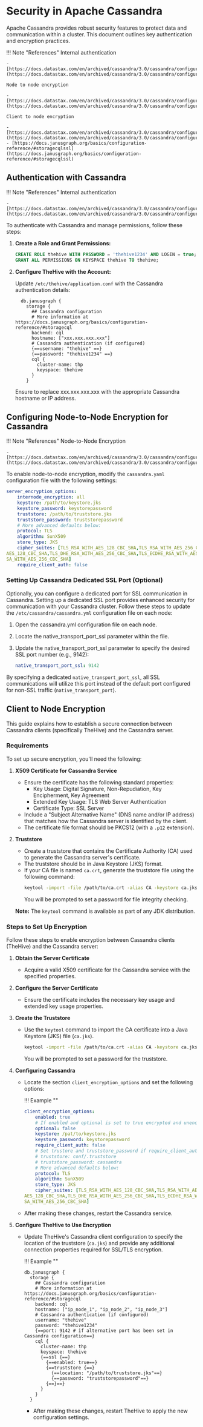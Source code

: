 # Security in Apache Cassandra

Apache Cassandra provides robust security features to protect data and communication within a cluster. This document outlines key authentication and encryption practices.

!!! Note "References"
    Internal authentication
      
    - [https://docs.datastax.com/en/archived/cassandra/3.0/cassandra/configuration/secureInternalAuthenticationTOC.html](https://docs.datastax.com/en/archived/cassandra/3.0/cassandra/configuration/secureInternalAuthenticationTOC.html)
    
    Node to node encryption
    
    - [https://docs.datastax.com/en/archived/cassandra/3.0/cassandra/configuration/secureSSLNodeToNode.html](https://docs.datastax.com/en/archived/cassandra/3.0/cassandra/configuration/secureSSLNodeToNode.html)
    
    Client to node encryption
    
    - [https://docs.datastax.com/en/archived/cassandra/3.0/cassandra/configuration/secureSSLClientToNode.html](https://docs.datastax.com/en/archived/cassandra/3.0/cassandra/configuration/secureSSLClientToNode.html)
    - [https://docs.janusgraph.org/basics/configuration-reference/#storagecqlssl](https://docs.janusgraph.org/basics/configuration-reference/#storagecqlssl)

## Authentication with Cassandra

!!! Note "References"
    Internal authentication
      
    - [https://docs.datastax.com/en/archived/cassandra/3.0/cassandra/configuration/secureInternalAuthenticationTOC.html](https://docs.datastax.com/en/archived/cassandra/3.0/cassandra/configuration/secureInternalAuthenticationTOC.html)

To authenticate with Cassandra and manage permissions, follow these steps:

1. **Create a Role and Grant Permissions:**

   ```sql
   CREATE ROLE thehive WITH PASSWORD = 'thehive1234' AND LOGIN = true;
   GRANT ALL PERMISSIONS ON KEYSPACE thehive TO thehive;
   ```

1. **Configure TheHive with the Account:**
    
    Update `/etc/thehive/application.conf` with the Cassandra authentication details:

    ```
      db.janusgraph {
        storage {
          ## Cassandra configuration
          # More information at https://docs.janusgraph.org/basics/configuration-reference/#storagecql
          backend: cql
          hostname: ["xxx.xxx.xxx.xxx"]
          # Cassandra authentication (if configured)
          {==username: "thehive" ==}
          {==password: "thehive1234" ==}
          cql {
            cluster-name: thp
            keyspace: thehive
          }
        }
    ```

    Ensure to replace xxx.xxx.xxx.xxx with the appropriate Cassandra hostname or IP address.


## Configuring Node-to-Node Encryption for Cassandra

!!! Note "References"
    Node-to-Node Encryption
      
    - [https://docs.datastax.com/en/archived/cassandra/3.0/cassandra/configuration/secureSSLNodeToNode.html](https://docs.datastax.com/en/archived/cassandra/3.0/cassandra/configuration/secureSSLNodeToNode.html)


To enable node-to-node encryption, modify the `cassandra.yaml` configuration file with the following settings:

```yaml
server_encryption_options:
    internode_encryption: all
    keystore: /path/to/keystore.jks
    keystore_password: keystorepassword
    truststore: /path/to/truststore.jks
    truststore_password: truststorepassword
    # More advanced defaults below:
    protocol: TLS
    algorithm: SunX509
    store_type: JKS
    cipher_suites: [TLS_RSA_WITH_AES_128_CBC_SHA,TLS_RSA_WITH_AES_256_CBC_SHA,TLS_DHE_RSA_WITH_
AES_128_CBC_SHA,TLS_DHE_RSA_WITH_AES_256_CBC_SHA,TLS_ECDHE_RSA_WITH_AES_128_CBC_SHA,TLS_ECDHE_R
SA_WITH_AES_256_CBC_SHA]
    require_client_auth: false
```

### Setting Up Cassandra Dedicated SSL Port (Optional)

Optionally, you can configure a dedicated port for SSL communication in Cassandra. Setting up a dedicated SSL port provides enhanced security for communication with your Cassandra cluster. Follow these steps to update the `/etc/cassandra/cassandra.yml` configuration file on each node:

1. Open the cassandra.yml configuration file on each node.

2. Locate the native_transport_port_ssl parameter within the file.

3. Update the native_transport_port_ssl parameter to specify the desired SSL port number (e.g., 9142):

    ```yaml
    native_transport_port_ssl: 9142
    ```

By specifying a dedicated `native_transport_port_ssl`, all SSL communications will utilize this port instead of the default port configured for non-SSL traffic (`native_transport_port`). 

## Client to Node Encryption

This guide explains how to establish a secure connection between Cassandra clients (specifically TheHive) and the Cassandra server.

### Requirements

To set up secure encryption, you'll need the following:

1. **X509 Certificate for Cassandra Service**
   - Ensure the certificate has the following standard properties:
     - Key Usage: Digital Signature, Non-Repudiation, Key Encipherment, Key Agreement
     - Extended Key Usage: TLS Web Server Authentication
     - Certificate Type: SSL Server
   - Include a "Subject Alternative Name" (DNS name and/or IP address) that matches how the Cassandra server is identified by the client.
   - The certificate file format should be PKCS12 (with a `.p12` extension).

2. **Truststore**
   - Create a truststore that contains the Certificate Authority (CA) used to generate the Cassandra server's certificate.
   - The truststore should be in Java Keystore (JKS) format.
   - If your CA file is named `ca.crt`, generate the truststore file using the following command:
     ```bash
     keytool -import -file /path/to/ca.crt -alias CA -keystore ca.jks
     ```
     You will be prompted to set a password for file integrity checking.

   **Note:** The `keytool` command is available as part of any JDK distribution.

### Steps to Set Up Encryption

Follow these steps to enable encryption between Cassandra clients (TheHive) and the Cassandra server:

1. **Obtain the Server Certificate**

    - Acquire a valid X509 certificate for the Cassandra service with the specified properties.

2. **Configure the Server Certificate**

    - Ensure the certificate includes the necessary key usage and extended key usage properties.

3. **Create the Truststore**

    - Use the `keytool` command to import the CA certificate into a Java Keystore (JKS) file (`ca.jks`).

      ```bash
      keytool -import -file /path/to/ca.crt -alias CA -keystore ca.jks
      ```

      You will be prompted to set a password for the truststore.

4. **Configuring Cassandra**

    - Locate the section `client_encryption_options` and set the following options:

      !!! Example ""

      ```yaml
      client_encryption_options:
          enabled: true
          # If enabled and optional is set to true encrypted and unencrypted connections are handled.
          optional: false
          keystore: /pat/to/keystore.jks
          keystore_password: keystorepassword
          require_client_auth: false
          # Set trustore and truststore_password if require_client_auth is true
          # truststore: conf/.truststore
          # truststore_password: cassandra
          # More advanced defaults below:
          protocol: TLS
          algorithm: SunX509
          store_type: JKS
          cipher_suites: [TLS_RSA_WITH_AES_128_CBC_SHA,TLS_RSA_WITH_AES_256_CBC_SHA,TLS_DHE_RSA_WITH_
      AES_128_CBC_SHA,TLS_DHE_RSA_WITH_AES_256_CBC_SHA,TLS_ECDHE_RSA_WITH_AES_128_CBC_SHA,TLS_ECDHE_R
      SA_WITH_AES_256_CBC_SHA]
      ```

    - After making these changes, restart the Cassandra service.

5. **Configure TheHive to Use Encryption**

    - Update TheHive's Cassandra client configuration to specify the location of the truststore (`ca.jks`) and provide any additional connection properties required for SSL/TLS encryption.

      !!! Example ""

        ```
        db.janusgraph {
          storage {
            ## Cassandra configuration
            # More information at https://docs.janusgraph.org/basics/configuration-reference/#storagecql
            backend: cql
            hostname: ["ip_node_1", "ip_node_2", "ip_node_3"]
            # Cassandra authentication (if configured)
            username: "thehive"
            password: "thehive1234"
            {==port: 9142 # if alternative port has been set in Cassandra configuration==}
            cql {
              cluster-name: thp
              keyspace: thehive
              {==ssl {==}
                {==enabled: true==}
                {==truststore {==}
                  {==location: "/path/to/truststore.jks"==}
                  {==password: "truststorepassword"==}
                {==}==}
              }
            }
          }
        ```
      
      - After making these changes, restart TheHive to apply the new configuration settings.